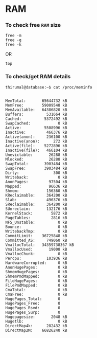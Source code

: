 # RAM

### To check free `RAM` size

    free -m
    free -g
    free -k

OR

    top
    
### To check/get RAM details

    thirumal@database:~$ cat /proc/meminfo


    MemTotal:       65644732 kB
    MemFree:        59009548 kB
    MemAvailable:   64386820 kB
    Buffers:          531664 kB
    Cached:          5372492 kB
    SwapCached:            0 kB
    Active:          5508996 kB
    Inactive:         466376 kB
    Active(anon):     236100 kB
    Inactive(anon):      272 kB
    Active(file):    5272896 kB
    Inactive(file):   466104 kB
    Unevictable:       26288 kB
    Mlocked:           26288 kB
    SwapTotal:       3903484 kB
    SwapFree:        3903484 kB
    Dirty:               300 kB
    Writeback:             0 kB
    AnonPages:         97504 kB
    Mapped:            96636 kB
    Shmem:            156360 kB
    KReclaimable:     364200 kB
    Slab:             496376 kB
    SReclaimable:     364200 kB
    SUnreclaim:       132176 kB
    KernelStack:        5872 kB
    PageTables:         2816 kB
    NFS_Unstable:          0 kB
    Bounce:                0 kB
    WritebackTmp:          0 kB
    CommitLimit:    36725848 kB
    Committed_AS:     749060 kB
    VmallocTotal:   34359738367 kB
    VmallocUsed:       19008 kB
    VmallocChunk:          0 kB
    Percpu:           103936 kB
    HardwareCorrupted:     0 kB
    AnonHugePages:         0 kB
    ShmemHugePages:        0 kB
    ShmemPmdMapped:        0 kB
    FileHugePages:         0 kB
    FilePmdMapped:         0 kB
    CmaTotal:              0 kB
    CmaFree:               0 kB
    HugePages_Total:       0
    HugePages_Free:        0
    HugePages_Rsvd:        0
    HugePages_Surp:        0
    Hugepagesize:       2048 kB
    Hugetlb:               0 kB
    DirectMap4k:      282432 kB
    DirectMap2M:    66826240 kB

### 